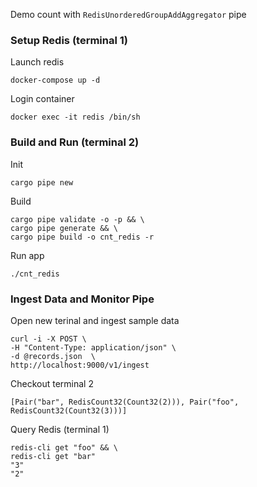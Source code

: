 Demo count with `RedisUnorderedGroupAddAggregator` pipe
### Setup Redis (terminal 1)
Launch redis
```
docker-compose up -d
```
Login container
```
docker exec -it redis /bin/sh
```
### Build and Run (terminal 2)
Init
```
cargo pipe new
```
Build
```
cargo pipe validate -o -p && \
cargo pipe generate && \
cargo pipe build -o cnt_redis -r
```
Run app
```
./cnt_redis
```
### Ingest Data and Monitor Pipe 
Open new terinal and ingest sample data
```
curl -i -X POST \
-H "Content-Type: application/json" \
-d @records.json  \
http://localhost:9000/v1/ingest
```
Checkout terminal 2
```
[Pair("bar", RedisCount32(Count32(2))), Pair("foo", RedisCount32(Count32(3)))]
```
Query Redis (terminal 1)
```
redis-cli get "foo" && \
redis-cli get "bar"
"3"
"2"
```